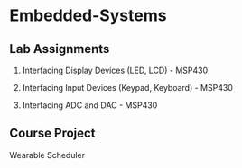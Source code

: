 # Embedded-Systems
## Lab Assignments

1. Interfacing Display Devices (LED, LCD) - MSP430

2. Interfacing Input Devices (Keypad, Keyboard) - MSP430

3. Interfacing ADC and DAC - MSP430

## Course Project

Wearable Scheduler
